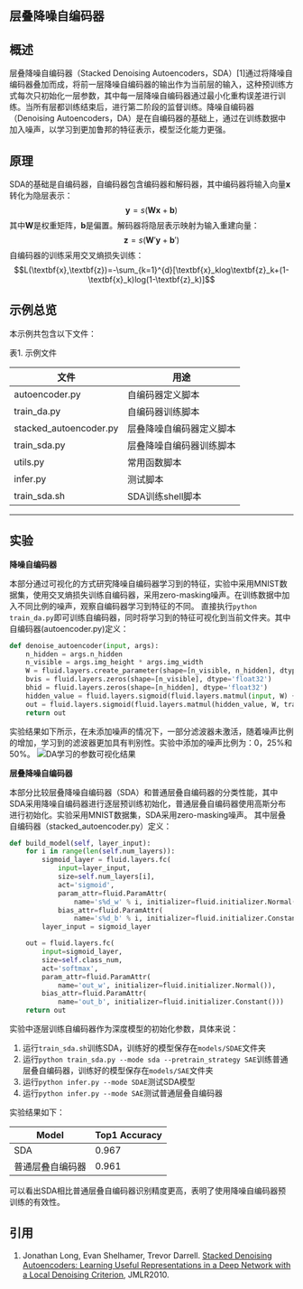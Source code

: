 **层叠降噪自编码器**
---

**概述**
---
层叠降噪自编码器（Stacked Denoising Autoencoders，SDA）[1]通过将降噪自编码器叠加而成，将前一层降噪自编码器的输出作为当前层的输入，这种预训练方式每次只初始化一层参数，其中每一层降噪自编码器通过最小化重构误差进行训练。当所有层都训练结束后，进行第二阶段的监督训练。降噪自编码器（Denoising Autoencoders，DA）是在自编码器的基础上，通过在训练数据中加入噪声，以学习到更加鲁邦的特征表示，模型泛化能力更强。

**原理**
---
SDA的基础是自编码器，自编码器包含编码器和解码器，其中编码器将输入向量$\textbf{x}$转化为隐层表示：
$$\textbf{y}=s(\textbf{Wx}+\textbf{b})$$
其中$\textbf{W}$是权重矩阵，$\textbf{b}$是偏置。解码器将隐层表示映射为输入重建向量：
$$\textbf{z}=s(\textbf{W}'\textbf{y}+\textbf{b}')$$
自编码器的训练采用交叉熵损失训练：
$$L(\textbf{x},\textbf{z})=-\sum_{k=1}^{d}[\textbf{x}_klog\textbf{z}_k+(1-\textbf{x}_k)log(1-\textbf{z}_k)]$$

**示例总览**
---

本示例共包含以下文件：

表1. 示例文件

 文件                              | 用途                                    |
-------------------------         | -------------------------------------   |
 autoencoder.py    | 自编码器定义脚本                      |  
 train_da.py       | 自编码器训练脚本      |  
 stacked_autoencoder.py| 层叠降噪自编码器定义脚本            |  
 train_sda.py     | 层叠降噪自编码器训练脚本        |  
 utils.py                          | 常用函数脚本    |  
 infer.py          | 测试脚本                  |  
 train_sda.sh      | SDA训练shell脚本  |


---

**实验**
---
**降噪自编码器**

本部分通过可视化的方式研究降噪自编码器学习到的特征，实验中采用MNIST数据集，使用交叉熵损失训练自编码器，采用zero-masking噪声。在训练数据中加入不同比例的噪声，观察自编码器学习到特征的不同。
直接执行`python train_da.py`即可训练自编码器，同时将学习到的特征可视化到当前文件夹。其中自编码器(autoencoder.py)定义：
```python
def denoise_autoencoder(input, args):
    n_hidden = args.n_hidden
    n_visible = args.img_height * args.img_width
    W = fluid.layers.create_parameter(shape=[n_visible, n_hidden], dtype='float32', attr=fluid.ParamAttr(name='W', initializer=fluid.initializer.Normal()), is_bias=False)
    bvis = fluid.layers.zeros(shape=[n_visible], dtype='float32')
    bhid = fluid.layers.zeros(shape=[n_hidden], dtype='float32')
    hidden_value = fluid.layers.sigmoid(fluid.layers.matmul(input, W) + bhid)
    out = fluid.layers.sigmoid(fluid.layers.matmul(hidden_value, W, transpose_y=True) + bvis)
    return out
```
实验结果如下所示，在未添加噪声的情况下，一部分滤波器未激活，随着噪声比例的增加，学习到的滤波器更加具有判别性。实验中添加的噪声比例为：0，25%和50%。
![DA学习的参数可视化结果](https://github.com/chengyuz/models/blob/yucheng_sda/fluid/sda/images/da_res.png)

**层叠降噪自编码器**

本部分比较层叠降噪自编码器（SDA）和普通层叠自编码器的分类性能，其中SDA采用降噪自编码器进行逐层预训练初始化，普通层叠自编码器使用高斯分布进行初始化。实验采用MNIST数据集，SDA采用zero-masking噪声。
其中层叠自编码器（stacked_autoencoder.py）定义：
```python
def build_model(self, layer_input):
    for i in range(len(self.num_layers)):
        sigmoid_layer = fluid.layers.fc(
            input=layer_input,
            size=self.num_layers[i],
            act='sigmoid',
            param_attr=fluid.ParamAttr(
                name='s%d_w' % i, initializer=fluid.initializer.Normal()),
            bias_attr=fluid.ParamAttr(
                name='s%d_b' % i, initializer=fluid.initializer.Constant()))
        layer_input = sigmoid_layer

    out = fluid.layers.fc(
        input=sigmoid_layer,
        size=self.class_num,
        act='softmax',
        param_attr=fluid.ParamAttr(
            name='out_w', initializer=fluid.initializer.Normal()),
        bias_attr=fluid.ParamAttr(
            name='out_b', initializer=fluid.initializer.Constant()))
    return out
```
实验中逐层训练自编码器作为深度模型的初始化参数，具体来说：
1. 运行`train_sda.sh`训练SDA，训练好的模型保存在`models/SDAE`文件夹
2. 运行`python train_sda.py --mode sda --pretrain_strategy SAE`训练普通层叠自编码器，训练好的模型保存在`models/SAE`文件夹
3. 运行`python infer.py --mode SDAE`测试SDA模型
4. 运行`python infer.py --mode SAE`测试普通层叠自编码器

实验结果如下：

 Model                  | Top1 Accuracy                   |
 -------------------------         | -------------------------------------   |
 SDA    |        0.967               |
普通层叠自编码器|  0.961  |

可以看出SDA相比普通层叠自编码器识别精度更高，表明了使用降噪自编码器预训练的有效性。

**引用**
---
1. Jonathan Long, Evan Shelhamer, Trevor Darrell. [Stacked Denoising Autoencoders: Learning Useful Representations in a Deep Network with a Local Denoising Criterion](http://www.jmlr.org/papers/v11/vincent10a.html), JMLR2010.

